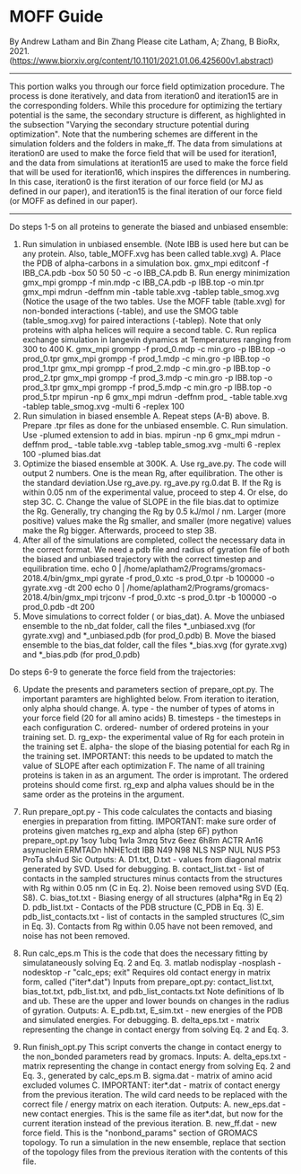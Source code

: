 # MOFF Guide
By Andrew Latham and Bin Zhang
Please cite Latham, A; Zhang, B BioRx, 2021. (https://www.biorxiv.org/content/10.1101/2021.01.06.425600v1.abstract)

-------------------------------------------------------------------------------------------------------------------------------------------------------------------------------------------------------------
This portion walks you through our force field optimization procedure. The process is done iteratively, and data from iteration0 and iteration15 are in the corresponding folders. While this procedure for optimizing the tertiary potential is the same, the secondary structure is different, as highlighted in the subsection "Varying the secondary structure potential during optimization".
Note that the numbering schemes are different in the simulation folders and the folders in make_ff. The data from simulations at iteration0 are used to make the force field that will be used for iteration1, and the data from simulations at iteration15 are used to make the force field that will be used for iteration16, which inspires the differences in numbering. In this case, iteration0 is the first iteration of our force field (or MJ as defined in our paper), and iteration15 is the final iteration of our force field (or MOFF as defined in our paper).

---------------------------------------------------------------------------------------------------------------------------------------------------------------------------------------------------------------

Do steps 1-5 on all proteins to generate the biased and unbiased ensemble:
1. Run simulation in unbiased ensemble. (Note IBB is used here but can be any protein. Also, table_MOFF.xvg has been called table.xvg)
        A. Place the PDB of alpha-carbons in a simulation box.
            gmx_mpi editconf -f IBB_CA.pdb -box 50 50 50 -c -o IBB_CA.pdb
        B. Run energy minimization
            gmx_mpi grompp -f min.mdp -c IBB_CA.pdb -p IBB.top -o min.tpr
            gmx_mpi mdrun -deffnm min -table table.xvg -tablep table_smog.xvg
            (Notice the usage of the two tables. Use the MOFF table (table.xvg) for non-bonded interactions (-table), and use the SMOG table (table_smog.xvg) for paired interactions (-tablep). Note that only proteins with alpha helices will require a second table.
        C. Run replica exchange simulation in langevin dynamics at Temperatures ranging from 300 to 400 K. 
            gmx_mpi grompp -f prod_0.mdp -c min.gro -p IBB.top -o prod_0.tpr
            gmx_mpi grompp -f prod_1.mdp -c min.gro -p IBB.top -o prod_1.tpr
            gmx_mpi grompp -f prod_2.mdp -c min.gro -p IBB.top -o prod_2.tpr
            gmx_mpi grompp -f prod_3.mdp -c min.gro -p IBB.top -o prod_3.tpr
            gmx_mpi grompp -f prod_5.mdp -c min.gro -p IBB.top -o prod_5.tpr
            mpirun -np 6 gmx_mpi mdrun -deffnm prod_ -table table.xvg -tablep table_smog.xvg -multi 6 -replex 100
2. Run simulation in biased ensemble
            A. Repeat steps (A-B) above.
            B. Prepare .tpr files as done for the unbiased ensemble.
            C. Run simulation. Use -plumed extension to add in bias.
            mpirun -np 6 gmx_mpi mdrun -deffnm prod_ -table table.xvg -tablep table_smog.xvg -multi 6 -replex 100 -plumed bias.dat
3. Optimize the biased ensemble at 300K. 
            A. Use rg_ave.py. The code will output 2 numbers. One is the mean Rg, after equilibration. The other is the standard deviation.Use rg_ave.py.
            rg_ave.py rg.0.dat
            B. If the Rg is within 0.05 nm of the experimental value, proceed to step 4. Or else, do step 3C.
            C. Change the value of SLOPE in the file bias.dat to optimize the Rg. Generally, try changing the Rg by 0.5 kJ/mol / nm. Larger (more positive) values make the Rg smaller, and smaller (more negative) values make the Rg bigger. Afterwards, proceed to step 3B.
4. After all of the simulations are completed, collect the necessary data in the correct format. We need a pdb file and radius of gyration file of both the biased and unbiased trajectory with the correct timestep and equilibration time.
        echo 0 | /home/aplatham2/Programs/gromacs-2018.4/bin/gmx_mpi gyrate -f prod_0.xtc -s prod_0.tpr -b 100000 -o gyrate.xvg  -dt 200
        echo 0 | /home/aplatham2/Programs/gromacs-2018.4/bin/gmx_mpi trjconv -f prod_0.xtc -s prod_0.tpr -b 100000 -o prod_0.pdb  -dt 200
5. Move simulations to correct folder ( or bias_dat).
        A. Move the unbiased ensemble to the nb_dat folder, call the files *_unbiased.xvg (for gyrate.xvg) and *_unbiased.pdb (for prod_0.pdb)
        B. Move the biased ensemble to the bias_dat folder, call the files *_bias.xvg (for gyrate.xvg) and *_bias.pdb (for prod_0.pdb)

Do steps 6-9 to generate the force field from the trajectories:

6. Update the presents and parameters section of prepare_opt.py. The important paramters are highlighted below. From iteration to iteration, only alpha should change.
        A. type - the number of types of atoms in your force field (20 for all amino acids)
        B. timesteps - the timesteps in each configuration
        C. ordered- number of ordered proteins in your training set.
        D. rg_exp- the experimental value of Rg for each protein in the training set
        E. alpha- the slope of the biasing potential for each Rg in the training set. IMPORTANT: this needs to be updated to match the value of SLOPE after each optimization
        F. The name of all training proteins is taken in as an argument. The order is improtant. The ordered proteins should come first. rg_exp and alpha values should be in the same order as the proteins in the argument.

7. Run prepare_opt.py - This code calculates the contacts and biasing energies in preparation from fitting. IMPORTANT: make sure order of proteins given matches rg_exp and alpha (step 6F)
        python prepare_opt.py 1soy  1ubq  1wla  3mzq  5tvz  6eez  6h8m  ACTR  An16 asynuclein  ERMTADn hNHE1cdt IBB N49 N98 NLS NSP NUL NUS P53 ProTa sh4ud Sic
        Outputs:
        A. D1.txt, D.txt - values from diagonal matrix generated by SVD. Used for debugging.
        B. contact_list.txt - list of contacts in the sampled structures minus contacts from the structures with Rg within 0.05 nm (C in Eq. 2). Noise been removed using SVD (Eq. S8).
        C. bias_tot.txt - Biasing energy of all structures (alpha*Rg in Eq 2)
        D. pdb_list.txt - Contacts of the PDB structure (C_PDB in Eq. 3)
        E. pdb_list_contacts.txt - list of contacts in the sampled structures (C_sim in Eq. 3). Contacts from Rg within 0.05 have not been removed, and noise has not been removed.
 
8. Run calc_eps.m
    This is the code that does the necessary fitting by simulataneously solving Eq. 2 and Eq. 3. 
    matlab nodisplay -nosplash - nodesktop -r "calc_eps; exit"
    Requires old contact energy in matrix form, called ("iter*.dat")
    Inputs from prepare_opt.py: contact_list.txt, bias_tot.txt, pdb_list.txt, and pdb_list_contacts.txt
    Note definitions of lb and ub. These are the upper and lower bounds on changes in the radius of gyration.
    Outputs:
        A. E_pdb.txt, E_sim.txt - new energies of the PDB and simulated energies. For debugging.
        B. delta_eps.txt - matrix representing the change in contact energy from solving Eq. 2 and Eq. 3.
        
9. Run finish_opt.py
    This script converts the change in contact energy to the non_bonded parameters read by gromacs.
    Inputs:
    A.  delta_eps.txt - matrix representing the change in contact energy from solving Eq. 2 and Eq. 3., generated by calc_eps.m
    B. sigma.dat - matrix of amino acid excluded volumes
    C. IMPORTANT: iter*.dat - matrix of contact energy from the previous iteration. The wild card needs to be replaced with the correct file / energy matrix on each iteration.
    Outputs:
    A. new_eps.dat - new contact energies. This is the same file as iter*.dat, but now for the current iteration instead of the previous iteration.
    B. new_ff.dat - new force field. This is the "nonbond_params" section of GROMACS topology. To run a simulation in the new ensemble, replace that section of the topology files from the previous iteration with the contents of this file.
            
